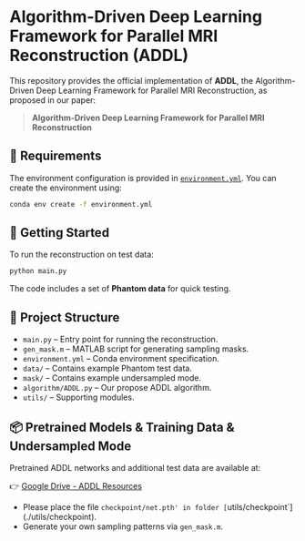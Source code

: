 # Algorithm-Driven Deep Learning Framework for Parallel MRI Reconstruction (ADDL)

This repository provides the official implementation of **ADDL**, the Algorithm-Driven Deep Learning Framework for Parallel MRI Reconstruction, as proposed in our paper:

> **Algorithm-Driven Deep Learning Framework for Parallel MRI Reconstruction**

## 🔧 Requirements

The environment configuration is provided in [`environment.yml`](./environment.yml).
You can create the environment using:

```bash
conda env create -f environment.yml
```

## 🚀 Getting Started

To run the reconstruction on test data:

```bash
python main.py
```

The code includes a set of **Phantom data** for quick testing.

## 📁 Project Structure

* `main.py` – Entry point for running the reconstruction.
* `gen_mask.m` – MATLAB script for generating sampling masks.
* `environment.yml` – Conda environment specification.
* `data/` – Contains example Phantom test data.
* `mask/` – Contains example undersampled mode.
* `algorithm/ADDL.py` – Our propose ADDL algorithm.
* `utils/` – Supporting modules.

## 📦 Pretrained Models & Training Data & Undersampled Mode

Pretrained ADDL networks and additional test data are available at:

👉 [Google Drive - ADDL Resources](https://drive.google.com/drive/folders/1GkizZg6Qgszza4yq0NN3csjsCeYWi2Mb?usp=drive_link)

* Please place the file `checkpoint/net.pth' in folder [`utils/checkpoint`](./utils/checkpoint).
* Generate your own sampling patterns via `gen_mask.m`.
